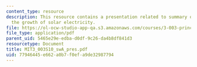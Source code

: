 ```yaml
---
content_type: resource
description: This resource contains a presentation related to summary of options for
  the growth of solar electricity.
file: https://ol-ocw-studio-app-qa.s3.amazonaws.com/courses/3-003-principles-of-engineering-practice-spring-2010/77946445e662a0b7f0efa9de32987794_MIT3_003S10_swA_pres.pdf
file_type: application/pdf
parent_uid: 5465e29e-edba-d0df-9c26-da4b8df841d3
resourcetype: Document
title: MIT3_003S10_swA_pres.pdf
uid: 77946445-e662-a0b7-f0ef-a9de32987794
---
```

